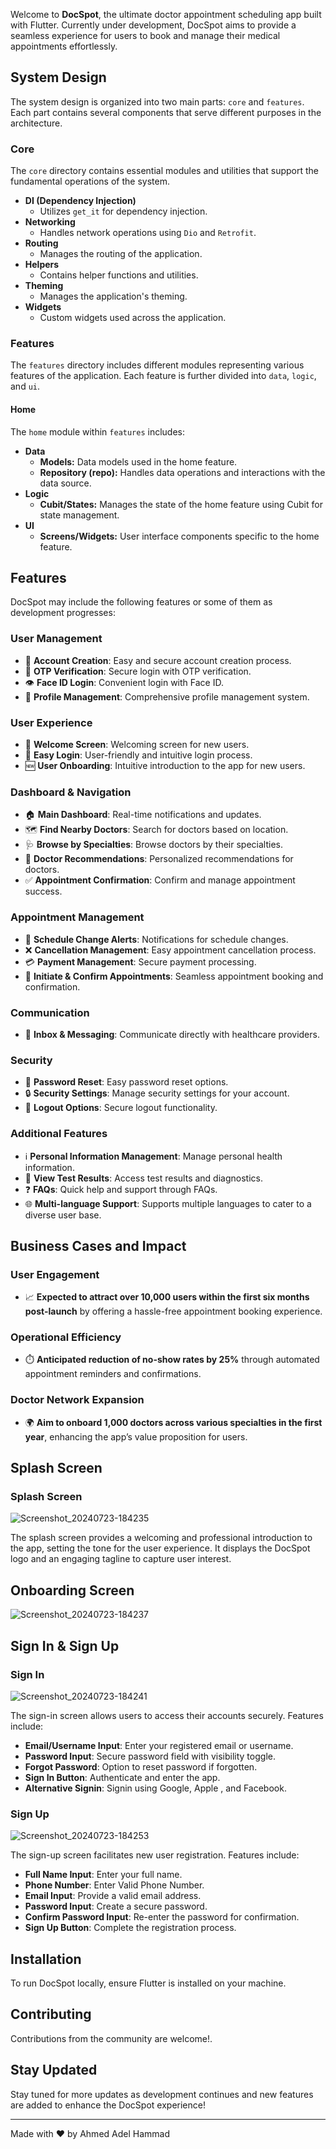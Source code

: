 Welcome to **DocSpot**, the ultimate doctor appointment scheduling app built with Flutter. Currently under development, DocSpot aims to provide a seamless experience for users to book and manage their medical appointments effortlessly.
## System Design

The system design is organized into two main parts: `core` and `features`. Each part contains several components that serve different purposes in the architecture.

### Core

The `core` directory contains essential modules and utilities that support the fundamental operations of the system.

- **DI (Dependency Injection)**
  - Utilizes `get_it` for dependency injection.
- **Networking**
  - Handles network operations using `Dio` and `Retrofit`.
- **Routing**
  - Manages the routing of the application.
- **Helpers**
  - Contains helper functions and utilities.
- **Theming**
  - Manages the application's theming.
- **Widgets**
  - Custom widgets used across the application.

### Features

The `features` directory includes different modules representing various features of the application. Each feature is further divided into `data`, `logic`, and `ui`.

#### Home

The `home` module within `features` includes:

- **Data**
  - **Models:** Data models used in the home feature.
  - **Repository (repo):** Handles data operations and interactions with the data source.
- **Logic**
  - **Cubit/States:** Manages the state of the home feature using Cubit for state management.
- **UI**
  - **Screens/Widgets:** User interface components specific to the home feature.


## Features

DocSpot may include the following features or some of them as development progresses:

### User Management
- 👤 **Account Creation**: Easy and secure account creation process.
- 📱 **OTP Verification**: Secure login with OTP verification.
- 👁️ **Face ID Login**: Convenient login with Face ID.
- 📝 **Profile Management**: Comprehensive profile management system.

### User Experience
- 👋 **Welcome Screen**: Welcoming screen for new users.
- 🔐 **Easy Login**: User-friendly and intuitive login process.
- 🆕 **User Onboarding**: Intuitive introduction to the app for new users.

### Dashboard & Navigation
- 🏠 **Main Dashboard**: Real-time notifications and updates.
- 🗺️ **Find Nearby Doctors**: Search for doctors based on location.
- 🩺 **Browse by Specialties**: Browse doctors by their specialties.
- 🏥 **Doctor Recommendations**: Personalized recommendations for doctors.
- ✅ **Appointment Confirmation**: Confirm and manage appointment success.

### Appointment Management
- 📅 **Schedule Change Alerts**: Notifications for schedule changes.
- ❌ **Cancellation Management**: Easy appointment cancellation process.
- 💳 **Payment Management**: Secure payment processing.
- 📆 **Initiate & Confirm Appointments**: Seamless appointment booking and confirmation.

### Communication
- 📩 **Inbox & Messaging**: Communicate directly with healthcare providers.

### Security
- 🔑 **Password Reset**: Easy password reset options.
- 🔒 **Security Settings**: Manage security settings for your account.
- 🚪 **Logout Options**: Secure logout functionality.

### Additional Features
- ℹ️ **Personal Information Management**: Manage personal health information.
- 🧪 **View Test Results**: Access test results and diagnostics.
- ❓ **FAQs**: Quick help and support through FAQs.
- 🌐 **Multi-language Support**: Supports multiple languages to cater to a diverse user base.
  
## Business Cases and Impact

### User Engagement
- 📈 **Expected to attract over 10,000 users within the first six months post-launch** by offering a hassle-free appointment booking experience.

### Operational Efficiency
- ⏱️ **Anticipated reduction of no-show rates by 25%** through automated appointment reminders and confirmations.

### Doctor Network Expansion
- 🌍 **Aim to onboard 1,000 doctors across various specialties in the first year**, enhancing the app’s value proposition for users.

  
## Splash Screen

### Splash Screen

![Screenshot_20240723-184235](https://github.com/user-attachments/assets/22ade276-5ad7-48f4-8244-37a485fa2572)


The splash screen provides a welcoming and professional introduction to the app, setting the tone for the user experience. It displays the DocSpot logo and an engaging tagline to capture user interest.


## Onboarding Screen

![Screenshot_20240723-184237](https://github.com/user-attachments/assets/40661ca8-aa77-4eaa-aa37-f0a390598d45)


## Sign In & Sign Up

### Sign In

![Screenshot_20240723-184241](https://github.com/user-attachments/assets/8cf5110c-d74a-49fb-bdb2-d233c9a62939)


The sign-in screen allows users to access their accounts securely. Features include:

- **Email/Username Input**: Enter your registered email or username.
- **Password Input**: Secure password field with visibility toggle.
- **Forgot Password**: Option to reset password if forgotten.
- **Sign In Button**: Authenticate and enter the app.
- **Alternative Signin**: Signin using Google, Apple , and Facebook.


### Sign Up

![Screenshot_20240723-184253](https://github.com/user-attachments/assets/efd1d848-b108-411b-beae-247d01752ff9)


The sign-up screen facilitates new user registration. Features include:

- **Full Name Input**: Enter your full name.
- **Phone Number**: Enter Valid Phone Number.
- **Email Input**: Provide a valid email address.
- **Password Input**: Create a secure password.
- **Confirm Password Input**: Re-enter the password for confirmation.
- **Sign Up Button**: Complete the registration process.

  
## Installation

To run DocSpot locally, ensure Flutter is installed on your machine. 

## Contributing

Contributions from the community are welcome!.

## Stay Updated

Stay tuned for more updates as development continues and new features are added to enhance the DocSpot experience!

---

Made with ❤️ by Ahmed Adel Hammad

